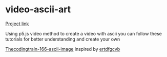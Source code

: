 # video-ascii-art

[Project link](https://lucaspdroz.github.io/video-ascii-art/)

Using p5.js video method to create a video with ascii
you can follow these tutorials for better understanding and create your own


[Thecodingtrain-166-ascii-image](https://thecodingtrain.com/CodingChallenges/166-ascii-image.html)
inspired by [ertdfgcvb](https://ertdfgcvb.xyz/)

